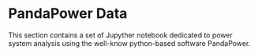 # PandaPower Data

This section contains a set of Jupyther notebook dedicated to power system analysis using the well-know python-based software PandaPower.

